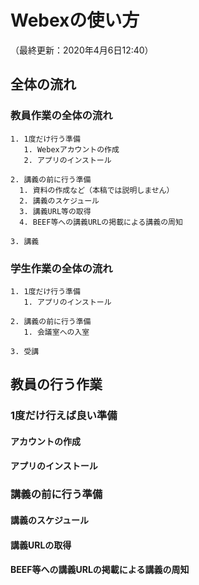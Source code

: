 # Webexの使い方

（最終更新：2020年4月6日12:40）

## 全体の流れ

### 教員作業の全体の流れ

    1. 1度だけ行う準備
       1. Webexアカウントの作成
       2. アプリのインストール

    2. 講義の前に行う準備
      1. 資料の作成など（本稿では説明しません）
      2. 講義のスケジュール
      3. 講義URL等の取得
      4. BEEF等への講義URLの掲載による講義の周知

    3. 講義

### 学生作業の全体の流れ

    1. 1度だけ行う準備
       1. アプリのインストール

    2. 講義の前に行う準備
       1. 会議室への入室

    3. 受講

## 教員の行う作業

### 1度だけ行えば良い準備

#### アカウントの作成

#### アプリのインストール

### 講義の前に行う準備

#### 講義のスケジュール

#### 講義URLの取得

#### BEEF等への講義URLの掲載による講義の周知

